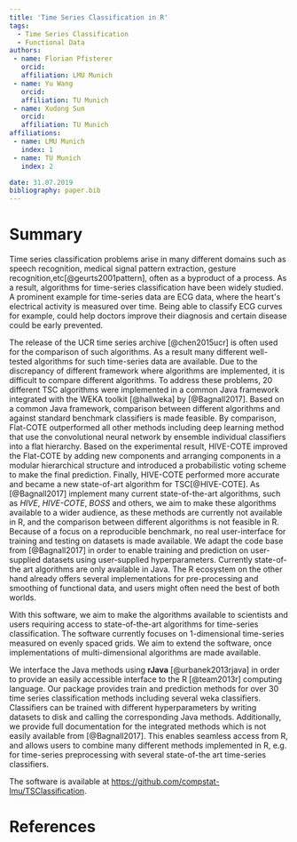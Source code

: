 ```yaml
---
title: 'Time Series Classification in R'
tags:
  - Time Series Classification
  - Functional Data
authors:
 - name: Florian Pfisterer
   orcid:
   affiliation: LMU Munich
 - name: Yu Wang
   orcid:
   affiliation: TU Munich
 - name: Xudong Sun
   orcid:
   affiliation: TU Munich
affiliations:
 - name: LMU Munich
   index: 1
 - name: TU Munich
   index: 2

date: 31.07.2019
bibliography: paper.bib
---
```


# Summary
Time series classification problems arise in many different domains such as speech recognition, medical signal pattern extraction, gesture recognition,etc[@geurts2001pattern], often as a byproduct of a process.
As a result, algorithms for time-series classification have been widely studied.
A prominent example for time-series data are ECG data, where the heart's electrical activity is measured over time.
Being able to classify ECG curves for example, could help doctors improve their diagnosis and certain disease could be early prevented. 

The release of the UCR time series archive [@chen2015ucr] is often used for the comparison of such algorithms.
As a result many different well-tested algorithms for such time-series data are available.
Due to the discrepancy of different framework where algorithms are implemented, it is difficult to compare different algorithms.
To address these problems, 20 different TSC algorithms were implemented in a common Java framework integrated with the WEKA toolkit [@hallweka] by [@Bagnall2017].
Based on a common Java framework, comparison between different algorithms and against standard benchmark classifiers is made feasible.
By comparison, Flat-COTE outperformed all other methods including deep learning method that use the convolutional neural network by ensemble individual classifiers into a flat hierarchy. Based on the experimental result, HIVE-COTE improved the Flat-COTE by adding new components and arranging components in a modular hierarchical structure and introduced a probabilistic voting scheme to make the final prediction. Finally, HIVE-COTE performed more accurate and became a new state-of-art algorithm for TSC[@HIVE-COTE].
As [@Bagnall2017] implement many current state-of-the-art algorithms, such as *HIVE*, *HIVE-COTE*, *BOSS* and others, we aim to make these algorithms available to a wider audience, as these methods are currently not available in R, and the comparison between different algorithms is not feasible in R.
Because of a focus on a reproducible benchmark, no real user-interface for training and testing on datasets is made available.
We adapt the code base from [@Bagnall2017] in order to enable training and prediction on user-supplied datasets using user-supplied hyperparameters.
Currently state-of-the art algorithms are only available in Java. The R ecosystem on the other hand already offers several implementations for
pre-processing and smoothing of functional data, and users might often need the best of both worlds.

With this software, we aim to make the algorithms available to scientists and users requiring access to state-of-the-art algorithms for time-series classification.
The software currently focuses on 1-dimensional time-series measured on evenly spaced grids.
We aim to extend the software, once implementations of multi-dimensional algorithms are made available.

We interface the Java methods using **rJava** [@urbanek2013rjava] in order to provide an easily accessible interface to the R [@team2013r] computing language. Our package provides train and prediction methods for over 30 time series classification methods including several weka classifiers.
Classifiers can be trained with different hyperparameters by writing datasets to disk and calling the corresponding Java methods.
Additionally, we provide full documentation for the integrated methods which is not easily available from [@Bagnall2017].
This enables seamless access from R, and allows users to combine many different methods implemented in R, e.g. for time-series preprocessing with several state-of-the art time-series classifiers.

The software is available at https://github.com/compstat-lmu/TSClassification.

# References

